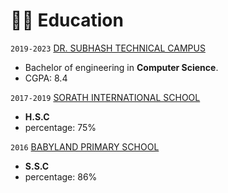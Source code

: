 # 👨‍🎓 Education
`2019-2023` [DR. SUBHASH TECHNICAL CAMPUS]()
- Bachelor of engineering in **Computer Science**.
- CGPA: 8.4

`2017-2019` [SORATH INTERNATIONAL SCHOOL]()
- **H.S.C** 
- percentage: 75%

`2016` [BABYLAND PRIMARY SCHOOL]()
- **S.S.C**
- percentage: 86%